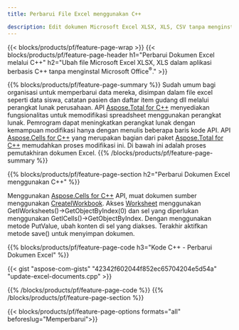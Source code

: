 ```yaml
---
title: Perbarui File Excel menggunakan C++ 

description: Edit dokumen Microsoft Excel XLSX, XLS, CSV tanpa menginstal Microsoft Office dengan aplikasi berbasis C++.
---
```


{{< blocks/products/pf/feature-page-wrap >}}
{{< blocks/products/pf/feature-page-header h1="Perbarui Dokumen Excel melalui C++" h2="Ubah file Microsoft Excel XLSX, XLS dalam aplikasi berbasis C++ tanpa menginstal Microsoft Office<sup>&reg;</sup>." >}}

{{% blocks/products/pf/feature-page-summary %}}
Sudah umum bagi organisasi untuk memperbarui data mereka, disimpan dalam file excel seperti data siswa, catatan pasien dan daftar item gudang dll melalui perangkat lunak perusahaan. API [Aspose.Total for C++](https://products.aspose.com/total/cpp/) menyediakan fungsionalitas untuk memodifikasi spreadsheet menggunakan perangkat lunak. Pemrogram dapat meningkatkan perangkat lunak dengan kemampuan modifikasi hanya dengan menulis beberapa baris kode API. API [Aspose.Cells for C++](https://products.aspose.com/cells/cpp/) yang merupakan bagian dari paket [Aspose.Total for C++](https://products.aspose.com/total/cpp/) memudahkan proses modifikasi ini. Di bawah ini adalah proses pemutakhiran dokumen Excel.
{{% /blocks/products/pf/feature-page-summary  %}}

{{% blocks/products/pf/feature-page-section  h2="Perbarui Dokumen Excel menggunakan C++" %}}

Menggunakan [Aspose.Cells for C++](https://products.aspose.com/cells/cpp/) API, muat dokumen sumber menggunakan [CreateIWorkbook](https://reference.aspose.com/cells/cpp/class/aspose.cells.factory#a93f7282b976d2a001d44198dedaceee8). Akses [Worksheet](https://reference.aspose.com/cells/cpp/class/aspose.cells.i_worksheet) menggunakan GetIWorksheets()->GetObjectByIndex(0) dan sel yang diperlukan menggunakan GetICells()->GetObjectByIndex. Dengan menggunakan metode PutValue, ubah konten di sel yang diakses. Terakhir aktifkan metode save() untuk menyimpan dokumen.

{{% blocks/products/pf/feature-page-code h3="Kode C++ - Perbarui Dokumen Excel" %}}

{{< gist "aspose-com-gists" "42342f602044f852ec65704204e5d54a" "update-excel-documents.cpp" >}}

{{% /blocks/products/pf/feature-page-code  %}}
{{% /blocks/products/pf/feature-page-section %}}

{{< blocks/products/pf/feature-page-options formats="all" beforeslug="Memperbarui">}}
